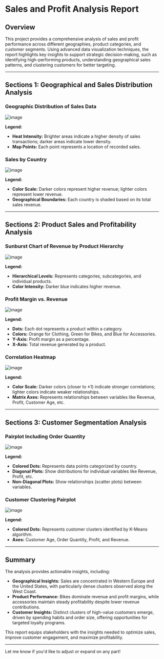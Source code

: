 # Sales and Profit Analysis Report

## Overview
This project provides a comprehensive analysis of sales and profit performance across different geographies, product categories, and customer segments. Using advanced data visualization techniques, the report highlights key insights to support strategic decision-making, such as identifying high-performing products, understanding geographical sales patterns, and clustering customers for better targeting.

---

## Sections 1: Geographical and Sales Distribution Analysis

### Geographic Distribution of Sales Data
  ![image](https://github.com/user-attachments/assets/a77435fd-3962-448e-aceb-439019207294)
  
**Legend:**
  - **Heat Intensity:** Brighter areas indicate a higher density of sales transactions; darker areas indicate lower density.
  - **Map Points:** Each point represents a location of recorded sales.

### Sales by Country
  ![image](https://github.com/user-attachments/assets/18de5e8e-f3d0-4265-9c67-d9e03dcdadad)

**Legend:**
  - **Color Scale:** Darker colors represent higher revenue; lighter colors represent lower revenue.
  - **Geographical Boundaries:** Each country is shaded based on its total sales revenue.
    
---

## Sections 2: Product Sales and Profitability Analysis

### Sunburst Chart of Revenue by Product Hierarchy
![image](https://github.com/user-attachments/assets/f5a4a1e2-8158-4a2b-ab20-5ab78d4f2497)

 **Legend:**
  - **Hierarchical Levels:** Represents categories, subcategories, and individual products.
  - **Color Intensity:** Darker blue indicates higher revenue.
  
### Profit Margin vs. Revenue
![image](https://github.com/user-attachments/assets/83e82988-8aae-4a00-9a64-f9628e32c042)

 **Legend:**
  - **Dots:** Each dot represents a product within a category.
  - **Colors:** Orange for Clothing, Green for Bikes, and Blue for Accessories.
  - **Y-Axis:** Profit margin as a percentage.
  - **X-Axis:** Total revenue generated by a product.  

### Correlation Heatmap
![image](https://github.com/user-attachments/assets/75a982c2-1a40-4838-ade6-0af38e8b12e1)

 **Legend:**
  - **Color Scale:** Darker colors (closer to ±1) indicate stronger correlations; lighter colors indicate weaker relationships.
  - **Matrix Axes:** Represents relationships between variables like Revenue, Profit, Customer Age, etc.
  
---

## Sections 3: Customer Segmentation Analysis

### Pairplot Including Order Quantity
![image](https://github.com/user-attachments/assets/41266dad-5f37-4e15-9dbc-b258af326cc1)

 **Legend:**
  - **Colored Dots:** Represents data points categorized by country.
  - **Diagonal Plots:** Show distributions for individual variables like Revenue, Profit, etc.
  - **Non-Diagonal Plots:** Show relationships (scatter plots) between variables.

### Customer Clustering Pairplot
![image](https://github.com/user-attachments/assets/717fec81-564e-4ed8-b4c3-0183c3c6a513)

 **Legend:**
  - **Colored Dots:** Represents customer clusters identified by K-Means algorithm.
  - **Axes:** Customer Age, Order Quantity, Profit, and Revenue.

---

## Summary
The analysis provides actionable insights, including:
- **Geographical Insights:** Sales are concentrated in Western Europe and the United States, with particularly dense clusters observed along the West Coast.
- **Product Performance:** Bikes dominate revenue and profit margins, while accessories maintain steady profitability despite lower revenue contributions.
- **Customer Insights:** Distinct clusters of high-value customers emerge, driven by spending habits and order size, offering opportunities for targeted loyalty programs.

This report equips stakeholders with the insights needed to optimize sales, improve customer engagement, and maximize profitability.

---

Let me know if you'd like to adjust or expand on any part!
